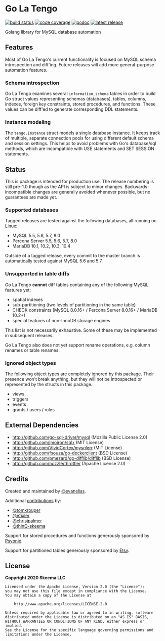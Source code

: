 # Go La Tengo

[![build status](https://img.shields.io/travis/skeema/tengo/master.svg)](http://travis-ci.org/skeema/tengo)
[![code coverage](https://img.shields.io/coveralls/skeema/tengo.svg)](https://coveralls.io/r/skeema/tengo)
[![godoc](https://img.shields.io/badge/godoc-reference-blue.svg)](https://godoc.org/github.com/skeema/tengo)
[![latest release](https://img.shields.io/github/release/skeema/tengo.svg)](https://github.com/skeema/tengo/releases)

Golang library for MySQL database automation

## Features

Most of Go La Tengo's current functionality is focused on MySQL schema introspection and diff'ing. Future releases will add more general-purpose automation features.

### Schema introspection

Go La Tengo examines several `information_schema` tables in order to build Go struct values representing schemas (databases), tables, columns, indexes, foreign key constraints, stored procedures, and functions. These values can be diff'ed to generate corresponding DDL statements.

### Instance modeling

The `tengo.Instance` struct models a single database instance. It keeps track of multiple, separate connection pools for using different default schema and session settings. This helps to avoid problems with Go's database/sql methods, which are incompatible with USE statements and SET SESSION statements.

## Status

This is package is intended for production use. The release numbering is still pre-1.0 though as the API is subject to minor changes. Backwards-incompatible changes are generally avoided whenever possible, but no guarantees are made yet.

### Supported databases

Tagged releases are tested against the following databases, all running on Linux:

* MySQL 5.5, 5.6, 5.7, 8.0
* Percona Server 5.5, 5.6, 5.7, 8.0
* MariaDB 10.1, 10.2, 10.3, 10.4

Outside of a tagged release, every commit to the master branch is automatically tested against MySQL 5.6 and 5.7.

### Unsupported in table diffs

Go La Tengo **cannot** diff tables containing any of the following MySQL features yet:

* spatial indexes
* sub-partitioning (two levels of partitioning in the same table)
* CHECK constraints (MySQL 8.0.16+ / Percona Server 8.0.16+ / MariaDB 10.2+)
* special features of non-InnoDB storage engines

This list is not necessarily exhaustive. Some of these may be implemented in subsequent releases.

Go La Tengo also does not yet support rename operations, e.g. column renames or table renames.

### Ignored object types

The following object types are completely ignored by this package. Their presence won't break anything, but they will not be introspected or represented by the structs in this package.

* views
* triggers
* events
* grants / users / roles

## External Dependencies

* http://github.com/go-sql-driver/mysql (Mozilla Public License 2.0)
* http://github.com/jmoiron/sqlx (MIT License)
* http://github.com/VividCortex/mysqlerr (MIT License)
* http://github.com/fsouza/go-dockerclient (BSD License)
* http://github.com/pmezard/go-difflib/difflib (BSD License)
* http://github.com/nozzle/throttler (Apache License 2.0)

## Credits

Created and maintained by [@evanelias](https://github.com/evanelias).

Additional [contributions](https://github.com/skeema/tengo/graphs/contributors) by:

* [@tomkrouper](https://github.com/tomkrouper)
* [@efixler](https://github.com/efixler)
* [@chrisjpalmer](https://github.com/chrisjpalmer)
* [@thinQ-skeema](https://github.com/thinQ-skeema)

Support for stored procedures and functions generously sponsored by [Psyonix](https://psyonix.com).

Support for partitioned tables generously sponsored by [Etsy](https://www.etsy.com).

## License

**Copyright 2020 Skeema LLC**

```text
Licensed under the Apache License, Version 2.0 (the "License");
you may not use this file except in compliance with the License.
You may obtain a copy of the License at

    http://www.apache.org/licenses/LICENSE-2.0

Unless required by applicable law or agreed to in writing, software
distributed under the License is distributed on an "AS IS" BASIS,
WITHOUT WARRANTIES OR CONDITIONS OF ANY KIND, either express or implied.
See the License for the specific language governing permissions and
limitations under the License.
```


